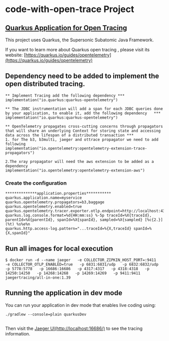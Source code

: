 # code-with-open-trace Project
##   <ins>   Quarkus Application for Open Tracing  </ins>
This project uses Quarkus, the Supersonic Subatomic Java Framework.

If you want to learn more about Quarkus open tracing , please visit its website: [https://quarkus.io/guides/opentelemetry](https://quarkus.io/guides/opentelemetry)

## Dependency need to be added to implement the open distributed tracing.
```shell script
** Implement Tracing add the following dependency ***
implementation("io.quarkus:quarkus-opentelemetry")
```

```shell script
** The JDBC instrumentation will add a span for each JDBC queries done by your application, to enable it, add the following dependency   ***
implementation("io.quarkus:quarkus-opentelemetry")
```
```shell script
** OpenTelemetry propagates cross-cutting concerns through propagators that will share an underlying Context for storing state and accessing data across the lifespan of a distributed transaction ***
1. for The b3, b3multi, jaeger and ottrace propagator we need to add following 
implementation("io.opentelemetry:opentelemetry-extension-trace-propagators")

2.The xray propagator will need the aws extension to be added as a dependency
implementation("io.opentelemetry:opentelemetry-extension-aws")
```
### Create the configuration
```shell script
**************application.properties***********
quarkus.application.name=myservice  
quarkus.opentelemetry.propagators=b3,baggage
quarkus.opentelemetry.enabled=true
quarkus.opentelemetry.tracer.exporter.otlp.endpoint=http://localhost:4317
quarkus.log.console.format=%d{HH:mm:ss} %-5p traceId=%X{traceId}, parentId=%X{parentId}, spanId=%X{spanId}, sampled=%X{sampled} [%c{2.}] (%t) %s%e%n
quarkus.http.access-log.pattern="...traceId=%{X,traceId} spanId=%{X,spanId}"
```
## Run all images for local execution 
```shell script
$ docker run -d --name jaeger   -e COLLECTOR_ZIPKIN_HOST_PORT=:9411   -e COLLECTOR_OTLP_ENABLED=true   -p 6831:6831/udp   -p 6832:6832/udp   -p 5778:5778   -p 16686:16686   -p 4317:4317   -p 4318:4318   -p 14250:14250   -p 14268:14268   -p 14269:14269   -p 9411:9411   jaegertracing/all-in-one:1.39
```

## Running the application in dev mode

You can run your application in dev mode that enables live coding using:
```shell script
./gradlew --console=plain quarkusDev
```
## 
Then visit the [Jaeger UI(http://localhost:16686/)](http://localhost:16686/) to see the tracing information.



